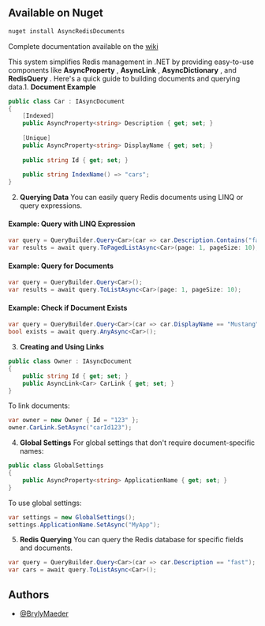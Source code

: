 ## Available on Nuget
```csharp
nuget install AsyncRedisDocuments
```

Complete documentation available on the [wiki](https://github.com/BrylyMaeder/AsyncRedisDocuments/wiki)

This system simplifies Redis management in .NET by providing easy-to-use components like **AsyncProperty** , **AsyncLink** , **AsyncDictionary** , and **RedisQuery** . Here's a quick guide to building documents and querying data.1. **Document Example** 

```csharp
public class Car : IAsyncDocument
{
    [Indexed]
    public AsyncProperty<string> Description { get; set; }
    
    [Unique]
    public AsyncProperty<string> DisplayName { get; set; }
    
    public string Id { get; set; }
    
    public string IndexName() => "cars";
}
```
2. **Querying Data** 
You can easily query Redis documents using LINQ or query expressions.

#### Example: Query with LINQ Expression 


```csharp
var query = QueryBuilder.Query<Car>(car => car.Description.Contains("fast"));
var results = await query.ToPagedListAsync<Car>(page: 1, pageSize: 10);
```

#### Example: Query for Documents 


```csharp
var query = QueryBuilder.Query<Car>();
var results = await query.ToListAsync<Car>(page: 1, pageSize: 10);
```

#### Example: Check if Document Exists 


```csharp
var query = QueryBuilder.Query<Car>(car => car.DisplayName == "Mustang");
bool exists = await query.AnyAsync<Car>();
```
3. **Creating and Using Links** 

```csharp
public class Owner : IAsyncDocument
{
    public string Id { get; set; }
    public AsyncLink<Car> CarLink { get; set; }
}
```

To link documents:


```csharp
var owner = new Owner { Id = "123" };
owner.CarLink.SetAsync("carId123");
```
4. **Global Settings** 
For global settings that don't require document-specific names:


```csharp
public class GlobalSettings
{
    public AsyncProperty<string> ApplicationName { get; set; }
}
```

To use global settings:


```csharp
var settings = new GlobalSettings();
settings.ApplicationName.SetAsync("MyApp");
```
5. **Redis Querying** 
You can query the Redis database for specific fields and documents.


```csharp
var query = QueryBuilder.Query<Car>(car => car.Description == "fast");
var cars = await query.ToListAsync<Car>();
```

## Authors

- [@BrylyMaeder](https://www.github.com/BrylyMaeder)

